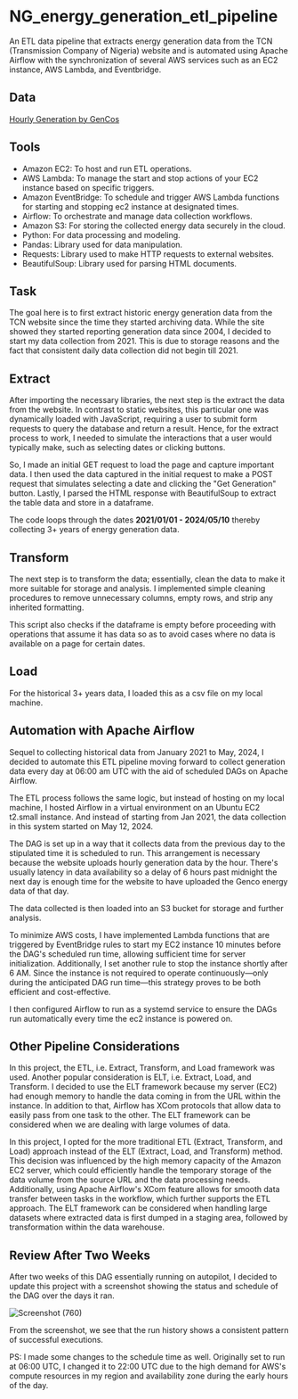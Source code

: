 # NG_energy_generation_etl_pipeline
An ETL data pipeline that extracts energy generation data from the TCN (Transmission Company of Nigeria) website and is automated using Apache Airflow with the synchronization of several AWS services such as an EC2 instance, AWS Lambda, and Eventbridge.

## Data
[Hourly Generation by GenCos](https://www.niggrid.org/GenerationProfile2)  

## Tools  
- Amazon EC2: To host and run ETL operations.  
- AWS Lambda: To manage the start and stop actions of your EC2 instance based on specific triggers.  
- Amazon EventBridge: To schedule and trigger AWS Lambda functions for starting and stopping ec2 instance at designated times.  
- Airflow: To orchestrate and manage data collection workflows.  
- Amazon S3: For storing the collected energy data securely in the cloud.
- Python: For data processing and modeling.  
- Pandas: Library used for data manipulation.  
- Requests: Library used to make HTTP requests to external websites.
- BeautifulSoup: Library used for parsing HTML documents.  

## Task
The goal here is to first extract historic energy generation data from the TCN website since the time they started archiving data. While the site showed they started reporting generation data since 2004, I decided to start my data collection from 2021. This is due to storage reasons and the fact that consistent daily data collection did not begin till 2021.


## Extract
After importing the necessary libraries, the next step is the extract the data from the website. In contrast to static websites, this particular one was dynamically loaded with JavaScript, requiring a user to submit form requests to query the database and return a result. Hence, for the extract process to work, I needed to simulate the interactions that a user would typically make, such as selecting dates or clicking buttons.  

So, I made an initial GET request to load the page and capture important data. I then used the data captured in the initial request to make a POST request that simulates selecting a date and clicking the "Get Generation" button. Lastly, I parsed the HTML response with BeautifulSoup to extract the table data and store in a dataframe.  

The code loops through the dates **2021/01/01 - 2024/05/10** thereby collecting 3+ years of energy generation data.

## Transform
The next step is to transform the data; essentially, clean the data to make it more suitable for storage and analysis. I implemented simple cleaning procedures to remove unnecessary columns, empty rows, and strip any inherited formatting.  

This script also checks if the dataframe is empty before proceeding with operations that assume it has data so as to avoid cases where no data is available on a page for certain dates.

## Load
For the historical 3+ years data, I loaded this as a csv file on my local machine.  

## Automation with Apache Airflow  
Sequel to collecting historical data from January 2021 to May, 2024, I decided to automate this ETL pipeline moving forward to collect generation data every day at 06:00 am UTC with the aid of scheduled DAGs on Apache Airflow.  

The ETL process follows the same logic, but instead of hosting on my local machine, I hosted Airflow in a virtual environment on an Ubuntu EC2 t2.small instance. And instead of starting from Jan 2021, the data collection in this system started on May 12, 2024.  

The DAG is set up in a way that it collects data from the previous day to the stipulated time it is scheduled to run. This arrangement is necessary because the website uploads hourly generation data by the hour. There's usually latency in data availability so a delay of 6 hours past midnight the next day is enough time for the website to have uploaded the Genco energy data of that day. 

The data collected is then loaded into an S3 bucket for storage and further analysis.  

To minimize AWS costs, I have implemented Lambda functions that are triggered by EventBridge rules to start my EC2 instance 10 minutes before the DAG's scheduled run time, allowing sufficient time for server initialization. Additionally, I set another rule to stop the instance shortly after 6 AM. Since the instance is not required to operate continuously—only during the anticipated DAG run time—this strategy proves to be both efficient and cost-effective.  

I then configured Airflow to run as a systemd service to ensure the DAGs run automatically every time the ec2 instance is powered on.  

## Other Pipeline Considerations
In this project, the ETL, i.e. Extract, Transform, and Load framework was used. Another popular consideration is ELT, i.e. Extract, Load, and Transform. I decided to use the ELT framework because my server (EC2) had enough memory to handle the data coming in from the URL within the instance. In addition to that, Airflow has XCom protocols that allow data to easily pass from one task to the other. The ELT framework can be considered when we are dealing with large volumes of data.

In this project, I opted for the more traditional ETL (Extract, Transform, and Load) approach instead of the ELT (Extract, Load, and Transform) method. This decision was influenced by the high memory capacity of the Amazon EC2 server, which could efficiently handle the temporary storage of the data volume from the source URL and the data processing needs. Additionally, using Apache Airflow's XCom feature allows for smooth data transfer between tasks in the workflow, which further supports the ETL approach. The ELT framework can be considered when handling large datasets where extracted data is first dumped in a staging area, followed by transformation within the data warehouse. 


## Review After Two Weeks
After two weeks of this DAG essentially running on autopilot, I decided to update this project with a screenshot showing the status and schedule of the DAG over the days it ran.  

![Screenshot (760)](https://github.com/txs7n/NG_energy_generation_etl_pipeline/assets/118135226/51b3ea36-d35d-4d87-9593-e13fee8ca558)


From the screenshot, we see that the run history shows a consistent pattern of successful executions. 


PS: I made some changes to the schedule time as well. Originally set to run at 06:00 UTC, I changed it to 22:00 UTC due to the high demand for AWS's compute resources in my region and availability zone during the early hours of the day. 
